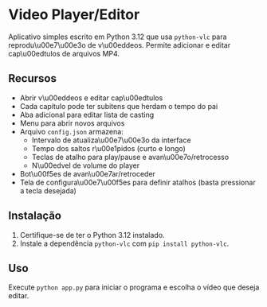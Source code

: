 # Video Player/Editor

Aplicativo simples escrito em Python 3.12 que usa `python-vlc` para reprodu\u00e7\u00e3o de v\u00eddeos. Permite adicionar e editar cap\u00edtulos de arquivos MP4.

## Recursos

- Abrir v\u00eddeos e editar cap\u00edtulos
- Cada capítulo pode ter subitens que herdam o tempo do pai
- Aba adicional para editar lista de casting
- Menu para abrir novos arquivos
- Arquivo `config.json` armazena:
  - Intervalo de atualiza\u00e7\u00e3o da interface
  - Tempo dos saltos r\u00e1pidos (curto e longo)
  - Teclas de atalho para play/pause e avan\u00e7o/retrocesso
  - N\u00edvel de volume do player
- Bot\u00f5es de avan\u00e7ar/retroceder
- Tela de configura\u00e7\u00f5es para definir atalhos (basta pressionar a tecla desejada)

## Instalação

1. Certifique-se de ter o Python 3.12 instalado.
2. Instale a dependência `python-vlc` com `pip install python-vlc`.

## Uso

Execute `python app.py` para iniciar o programa e escolha o vídeo que deseja editar.
